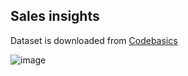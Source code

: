 ## Sales insights

Dataset is downloaded from [Codebasics](https://codebasics.io/)

![image](https://user-images.githubusercontent.com/125576273/219856200-34643150-2a19-4461-8dab-3a86d64c4623.png)

